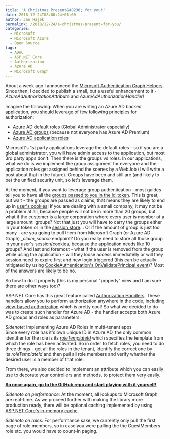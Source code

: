 ```yaml
---
title: 'A Christmas Present&#8230; for you!'
date: 2018-12-24T08:00:24+01:00
author: Jan Hajek
permalink: /2018/12/24/a-christmas-present-for-you/
categories:
  - Microsoft
  - Microsoft Azure
  - Open Source
tags:
  - ADAL
  - ASP.NET Core
  - Authorization
  - Azure AD
  - Microsoft Graph
---
```


<p>About a week ago I announced the <a href="https://hajekj.net/?p=798">Microsoft Authentication Graph Helpers</a>. Since then, I decided to publish a small, but a useful enhancement to it - <em>AzureAdAuthorizationAttribute</em>&nbsp;and <em>AzureAdAuthorizationHandler</em>!</p>



<!--more-->



<p>Imagine the following: When you are writing an Azure AD backed application, you should leverage of few following principles for authorization:</p>


<!-- wp:list -->
<ul><li>Azure AD default roles (Global Administrator especially)</li><li><a href="https://docs.microsoft.com/en-us/azure/architecture/multitenant-identity/app-roles#roles-using-azure-ad-security-groups">Azure AD groups</a> (because not everyone has Azure AD Premium)</li><li><a href="https://docs.microsoft.com/en-us/azure/architecture/multitenant-identity/app-roles#roles-using-azure-ad-app-roles">Azure AD application roles</a></li></ul>
<!-- /wp:list -->


<p>Microsoft's 1st party applications leverage the default roles - so if you are a global administrator, you will have admin access to the application, but most 3rd party apps don't. Then there is the groups vs roles. In our applications, what we do is we implement the group assignment for everyone and the application roles get assigned behind the scenes by a WebJob (I will write a post about that in the future). Groups have been and still are (and likely to be) the unified security unit, so let's leverage them.</p>



<p>At the moment, if you want to leverage group authentication - most guides tell you to have all the <a href="https://techcommunity.microsoft.com/t5/Azure-Active-Directory-Identity/Azure-Active-Directory-now-with-Group-Claims-and-Application/ba-p/243862">groups passed to you in the id_token</a>. This is great, but wait - the groups are passed as claims, that means they are likely to end up in <a href="https://hajekj.net/2017/03/20/cookie-size-and-cookie-authentication-in-asp-net-core/">user's cookies</a>! If you are dealing with a small company, it may not be a problem at all, because people will not be in more than 20 groups, but what if the customer is a large corporation where every user is member of a large amount&nbsp; groups? Not that just you will have to carry the groups either in your token or in the <a href="https://docs.microsoft.com/en-us/dotnet/api/microsoft.aspnetcore.authentication.cookies.cookieauthenticationoptions.sessionstore?view=aspnetcore-2.1">session store</a>... Or if the amount of group is just too many - are you going to pull them from Microsoft Graph (or Azure AD Graph)&nbsp;<em>_claim_source</em>&nbsp;endpoint? Do you really need to store all those group in your user's session/cookies, because the application needs like 10 groups? And last and foremost - what if the user is removed from the group while using the application - will they loose access immediatelly or will they session need to expire first and new login triggered (this can be actually mitigated by using <a href="https://docs.microsoft.com/en-us/dotnet/api/microsoft.aspnetcore.authentication.cookies.cookieauthenticationevents.onvalidateprincipal?view=aspnetcore-2.1">CookieAuthentication's OnValidatePrincipal event</a>)? Most of the answers are likely to be no.</p>



<p>So how to do it properly (this is my personal "properly" view and I am sure there are other ways too)?</p>



<p>ASP.NET Core has this great feature called <a href="https://docs.microsoft.com/en-us/aspnet/core/security/authorization/policies?view=aspnetcore-2.2#authorization-handlers">Authorization Handlers</a>. These handlers allow you to perform authorization anywhere in the code, including <a href="https://docs.microsoft.com/en-us/aspnet/core/security/authorization/views?view=aspnetcore-2.2&amp;tabs=aspnetcore2x">view-based authorization</a> which is pretty cool! So what we decided to do was to create such handler for Azure AD - the handler accepts both Azure AD groups and roles as parameters.</p>



<p><em>Sidenote:</em>&nbsp;Implementing Azure AD Roles in multi-tenant apps<br>Since every role has it's own unique ID in Azure AD, the only common identifier for the role is its&nbsp;<em><a href="https://docs.microsoft.com/en-us/graph/api/directoryrole-get?view=graph-rest-1.0">roleTemplateId</a></em>&nbsp;which specifies the template from which the role has been activated. So in order to fetch roles, you need to do three things - get all the roles in the tenant, identify the correct one by its&nbsp;<em>roleTemplateId</em>&nbsp;and then pull all role members and verify whether the desired user is a member of that role.</p>



<p>From there, we also decided to implement an attribute which you can easily use to decorate your controllers and methods, to protect them very easily.</p>



<p><strong><a href="https://github.com/TheNetworg/microsoft-authentication-graph-helpers">So once again, go to the GitHub repo and start playing with it yourself!</a></strong></p>



<p><em>Sidenote on performance: </em>At the moment, all lookups to Microsoft Graph are real-time. As we proceed further with making the library more production ready, there will be optional caching implemented by using <a href="https://docs.microsoft.com/en-us/aspnet/core/performance/caching/memory">ASP.NET Core's in-memory cache</a>.</p>



<p><em>Sidenote on roles:</em>&nbsp;For performance sake, we currently only pull the first page of role members, so in case you were pulling the the GuestMembers role etc. you would have to count-in paging.</p>
